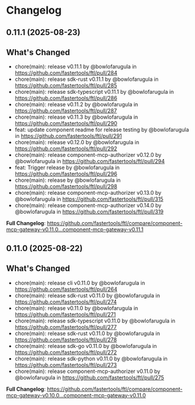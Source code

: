 # Changelog

## 0.11.1 (2025-08-23)

## What's Changed
* chore(main): release  v0.11.1 by @bowlofarugula in https://github.com/fastertools/ftl/pull/284
* chore(main): release  sdk-rust v0.11.1 by @bowlofarugula in https://github.com/fastertools/ftl/pull/285
* chore(main): release  sdk-typescript v0.11.1 by @bowlofarugula in https://github.com/fastertools/ftl/pull/286
* chore(main): release  v0.11.2 by @bowlofarugula in https://github.com/fastertools/ftl/pull/287
* chore(main): release  v0.11.3 by @bowlofarugula in https://github.com/fastertools/ftl/pull/290
* feat: update component readme for release testing by @bowlofarugula in https://github.com/fastertools/ftl/pull/291
* chore(main): release  v0.12.0 by @bowlofarugula in https://github.com/fastertools/ftl/pull/292
* chore(main): release  component-mcp-authorizer v0.12.0 by @bowlofarugula in https://github.com/fastertools/ftl/pull/294
* feat: Trigger release by @bowlofarugula in https://github.com/fastertools/ftl/pull/296
* chore(main): release by @bowlofarugula in https://github.com/fastertools/ftl/pull/298
* chore(main): release  component-mcp-authorizer v0.13.0 by @bowlofarugula in https://github.com/fastertools/ftl/pull/315
* chore(main): release  component-mcp-authorizer v0.14.0 by @bowlofarugula in https://github.com/fastertools/ftl/pull/319


**Full Changelog**: https://github.com/fastertools/ftl/compare/component-mcp-gateway-v0.11.0...component-mcp-gateway-v0.11.1

## 0.11.0 (2025-08-22)

## What's Changed
* chore(main): release  cli v0.11.0 by @bowlofarugula in https://github.com/fastertools/ftl/pull/264
* chore(main): release  sdk-rust v0.11.0 by @bowlofarugula in https://github.com/fastertools/ftl/pull/274
* chore(main): release  v0.11.0 by @bowlofarugula in https://github.com/fastertools/ftl/pull/271
* chore(main): release  sdk-typescript v0.11.0 by @bowlofarugula in https://github.com/fastertools/ftl/pull/277
* chore(main): release  sdk-rust v0.11.0 by @bowlofarugula in https://github.com/fastertools/ftl/pull/278
* chore(main): release  sdk-go v0.11.0 by @bowlofarugula in https://github.com/fastertools/ftl/pull/272
* chore(main): release  sdk-python v0.11.0 by @bowlofarugula in https://github.com/fastertools/ftl/pull/273
* chore(main): release  component-mcp-authorizer v0.11.0 by @bowlofarugula in https://github.com/fastertools/ftl/pull/275


**Full Changelog**: https://github.com/fastertools/ftl/compare/component-mcp-gateway-v0.10.0...component-mcp-gateway-v0.11.0
